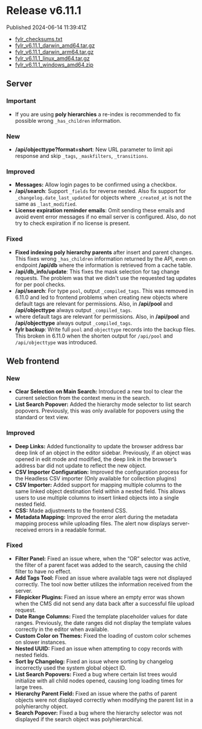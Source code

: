 
# Release v6.11.1

Published 2024-06-14 11:39:41Z

* [fylr_checksums.txt](https://s3.eu-central-1.wasabisys.com/fylr-releases/v6.11.1/fylr_checksums.txt)
* [fylr_v6.11.1_darwin_amd64.tar.gz](https://s3.eu-central-1.wasabisys.com/fylr-releases/v6.11.1/fylr_v6.11.1_darwin_amd64.tar.gz)
* [fylr_v6.11.1_darwin_arm64.tar.gz](https://s3.eu-central-1.wasabisys.com/fylr-releases/v6.11.1/fylr_v6.11.1_darwin_arm64.tar.gz)
* [fylr_v6.11.1_linux_amd64.tar.gz](https://s3.eu-central-1.wasabisys.com/fylr-releases/v6.11.1/fylr_v6.11.1_linux_amd64.tar.gz)
* [fylr_v6.11.1_windows_amd64.zip](https://s3.eu-central-1.wasabisys.com/fylr-releases/v6.11.1/fylr_v6.11.1_windows_amd64.zip)

## Server

### Important

* If you are using **poly hierarchies** a re-index is recommended to fix possible wrong `_has_children` information.

### New
* **/api/objecttype?format=short**: New URL parameter to limit api response and skip `_tags`, `_maskfilters`, `_transitions`.

### Improved
* **Messages:** Allow login pages to be confirmed using a checkbox.
* **/api/search**: Support `_fields` for reverse nested. Also fix support for `_changelog.date_last_updated` for objects where `_created_at` is not the same as `_last_modified`.
* **License expiration reminder emails**: Omit sending these emails and avoid event error messages if no email server is configured. Also, do not try to check expiration if no license is present. 

### Fixed
* **Fixed indexing poly hierarchy parents** after insert and parent changes. This fixes wrong `_has_children` information returned by the API, even on endpoint **/api/db** where the information is retrieved from a cache table.
* **/api/db_info/update**: This fixes the mask selection for tag change requests. The problem was that we didn't use the requested tag updates for per pool checks.
* **/api/search**: For type `pool`, output `_compiled_tags`. This was removed in 6.11.0 and led to frontend problems when creating new objects where default tags are relevant for permissions. Also, in **/api/pool** and **/api/objecttype** always output `_compiled_tags`.
* where default tags are relevant for permissions. Also, in **/api/pool** and **/api/objecttype** always output `_compiled_tags`.
* **fylr backup**: Write full `pool` and `objecttype` records into the backup files. This broken in 6.11.0 when the shorten output for `/api/pool` and `/api/objecttype` was introduced.

## Web frontend

### New
* **Clear Selection on Main Search:** Introduced a new tool to clear the current selection from the context menu in the search.
* **List Search Popover:** Added the hierarchy mode selector to list search popovers. Previously, this was only available for popovers using the standard or text view.
 
### Improved
 * **Deep Links:** Added functionality to update the browser address bar deep link of an object in the editor sidebar. Previously, if an object was opened in edit mode and modified, the deep link in the browser’s address bar did not update to reflect the new object.
 * **CSV Importer Configuration:** Improved the configuration process for the Headless CSV importer (Only available for collection plugins)
 * **CSV Importer:** Added support for mapping multiple columns to the same linked object destination field within a nested field. This allows users to use multiple columns to insert linked objects into a single nested field.
 * **CSS:** Made adjustments to the frontend CSS.
 * **Metadata Mapping:** Improved the error alert during the metadata mapping process while uploading files. The alert now displays server-received errors in a readable format.

### Fixed
* **Filter Panel:** Fixed an issue where, when the “OR” selector was active, the filter of a parent facet was added to the search, causing the child filter to have no effect.
* **Add Tags Tool:** Fixed an issue where available tags were not displayed correctly. The tool now better utilizes the information received from the server.
* **Filepicker Plugins:** Fixed an issue where an empty error was shown when the CMS did not send any data back after a successful file upload request.
* **Date Range Columns:** Fixed the template placeholder values for date ranges. Previously, the date ranges did not display the template values correctly in the editor when available.
* **Custom Color on Themes:** Fixed the loading of custom color schemes on slower instances.
* **Nested UUID:** Fixed an issue when attempting to copy records with nested fields.
* **Sort by Changelog:** Fixed an issue where sorting by changelog incorrectly used the system global object ID.
* **List Search Popovers:** Fixed a bug where certain list trees would initialize with all child nodes opened, causing long loading times for large trees.
* **Hierarchy Parent Field:** Fixed an issue where the paths of parent objects were not displayed correctly when modifying the parent list in a polyhierarchy object.
* **Search Popover:** Fixed a bug where the hierarchy selector was not displayed if the search object was polyhierarchical.